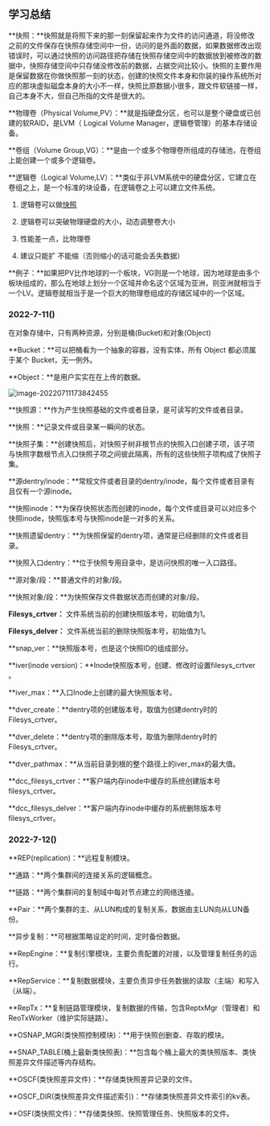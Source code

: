 ## 学习总结



**快照：**快照就是将照下来的那一刻保留起来作为文件的访问通道，将没修改之前的文件保存在快照存储空间中一份，访问的是外面的数据，如果数据修改出现错误时，可以通过快照的访问路径把存储在快照存储空间中的数据放到被修改的数据中，快照存储空间中只存储没修改前的数据，占据空间比较小。快照的主要作用是保留数据在你做快照那一刻的状态，创建的快照文件本身和你装的操作系统所对应的那块虚拟磁盘本身的大小不一样，快照比原数据小很多，跟文件软链接一样，自己本身不大，但自己所指的文件是很大的。

**物理卷（Physical Volume,PV）：**就是指硬盘分区，也可以是整个硬盘或已创建的软RAID，是LVM（ Logical Volume Manager，逻辑卷管理）的基本存储设备。

**卷组（Volume Group,VG）：**是由一个或多个物理卷所组成的存储池，在卷组上能创建一个或多个逻辑卷。

**逻辑卷（Logical Volume,LV）：**类似于非LVM系统中的硬盘分区，它建立在卷组之上，是一个标准的块设备，在逻辑卷之上可以建立文件系统。

1. 逻辑卷可以做[快照](https://so.csdn.net/so/search?q=快照&spm=1001.2101.3001.7020)

2. 逻辑卷可以突破物理硬盘的大小，动态调整卷大小

3. 性能差一点，比物理卷

4. 建议只能扩 不能缩（否则缩小的话可能会丢失数据）

**例子：**如果把PV比作地球的一个板块，VG则是一个地球，因为地球是由多个板块组成的，那么在地球上划分一个区域并命名这个区域为亚洲，则亚洲就相当于一个LV。逻辑卷就相当于是一个巨大的物理卷组成的存储区域中的一个区域。

### 2022-7-11()

在对象存储中，只有两种资源，分别是桶(Bucket)和对象(Object)

**Bucket：**可以把桶看为一个抽象的容器，没有实体，所有 Object 都必须属于某个 Bucket，无一例外。

**Object：**是用户实实在在上传的数据。

![image-20220711173842455](https://tbwan.oss-cn-chengdu.aliyuncs.com/imgs/%E5%85%83%E6%95%B0%E6%8D%AEimage-20220711173842455.png)

**快照源：**作为产生快照基础的文件或者目录，是可读写的文件或者目录。

**快照：**记录文件或目录某一瞬间的状态。

**快照子集：**创建快照后，对快照子树非根节点的快照入口创建子项，该子项与快照字数根节点入口快照子项之间彼此隔离，所有的这些快照子项构成了快照子集。

**源dentry/inode：**常规文件或者目录的dentry/inode，每个文件或者目录有且仅有一个源inode。

**快照inode：**为保存快照状态而创建的inode，每个文件或目录可以对应多个快照inode，快照版本号与快照inode是一对多的关系。

**快照遗留dentry：**为快照保留的dentry项，通常是已经删除的文件或者目录。

**快照入口dentry：**位于快照专用目录中，是访问快照的唯一入口路径。

**源对象/段：**普通文件的对象/段。

**快照对象/段：**为快照保存文件数据状态而创建的对象/段。

**Filesys_crtver：** 文件系统当前的创建快照版本号，初始值为1。

**Filesys_delver：** 文件系统当前的删除快照版本号，初始值为1。

**snap_ver：**快照版本号，也是这个快照ID的组成部分。

**iver(inode version)：**Inode快照版本号，创建、修改时设置filesys_crtver 。

**iver_max：**入口Inode上创建的最大快照版本号。

**dver_create：**dentry项的创建版本号，取值为创建dentry时的Filesys_crtver。

**dver_delete：**dentry项的删除版本号，取值为删除dentry时的Filesys_crtver。

**dver_pathmax：**从当前目录到根的整个路径上的iver_max的最大值。

**dcc_filesys_crtver：**客户端内存inode中缓存的系统创建版本号filesys_crtver。

**dcc_filesys_delver：**客户端内存inode中缓存的系统删除版本号filesys_crtver。

### 2022-7-12()

**REP(replication)：**远程复制模块。

**通路：**两个集群间的连接关系的逻辑概念。

**链路：**两个集群间的复制域中每对节点建立的网络连接。

**Pair：**两个集群的主、从LUN构成的复制关系，数据由主LUN向从LUN备份。

**异步复制：**可根据策略设定的时间，定时备份数据。

**RepEngine：**复制引擎模块，主要负责配置的对接，以及管理复制任务的运行。

**RepService：**复制数据模块，主要负责异步任务数据的读取（主端）和写入（从端）。

**RepTx：**复制链路管理模块，复制数据的传输，包含ReptxMgr（管理者）和ReoTxWorker（维护实际链路）。

**OSNAP_MGR(类快照控制模块)：**用于快照创删查、存取的模块。

**SNAP_TABLE(桶上最新类快照表)：**包含每个桶上最大的类快照版本、类快照差异文件描述等内存结构。

**OSCF(类快照差异文件)：**存储类快照差异记录的文件。

**OSCF_DIR(类快照差异文件描述索引)：**存储类快照差异文件索引的kv表。

**OSF(类快照文件)：**存储类快照、快照管理任务、快照版本的文件。


